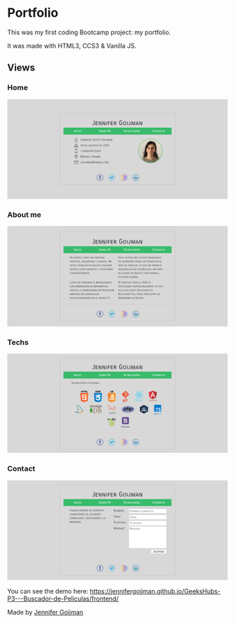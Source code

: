 # Portfolio

This was my first coding Bootcamp project: my portfolio.

It was made with HTML3, CCS3 & Vanilla JS.

## Views

### Home
![foto](img/inicio.png) 

### About me
![foto](img/sobremi.png) 

### Techs
![foto](img/tecnologias.png) 

### Contact
![foto](img/contacto.png) 

You can see the demo here: https://jennifergoijman.github.io/GeeksHubs-P3---Buscador-de-Peliculas/frontend/

Made by [Jennifer Goijman](https://github.com/JenniferGoijman)
